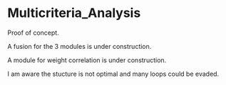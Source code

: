 # Multicriteria_Analysis

Proof of concept.


A fusion for the 3 modules is under construction.

A module for weight correlation is under construction.

I am aware the stucture is not optimal and many loops could be evaded.
